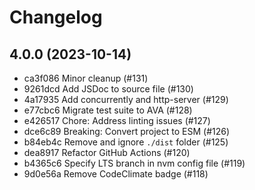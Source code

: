 # Changelog

## 4.0.0 (2023-10-14)

- ca3f086 Minor cleanup (#131)
- 9261dcd Add JSDoc to source file (#130)
- 4a17935 Add concurrently and http-server (#129)
- e77cbc6 Migrate test suite to AVA (#128)
- e426517 Chore: Address linting issues (#127)
- dce6c89 Breaking: Convert project to ESM (#126)
- b84eb4c Remove and ignore `./dist` folder (#125)
- dea8917 Refactor GitHub Actions (#120)
- b4365c6 Specify LTS branch in nvm config file (#119)
- 9d0e56a Remove CodeClimate badge (#118)
